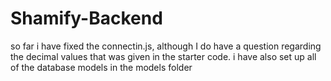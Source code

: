 # Shamify-Backend

so far i have fixed the connectin.js, although I do have a question regarding the decimal values that was given in the starter code. i have also set up all of the database models in the models folder 
